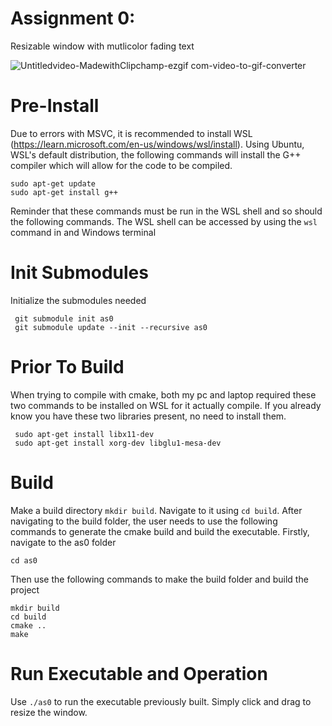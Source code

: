 # Assignment 0: 
Resizable window with mutlicolor fading text

![Untitledvideo-MadewithClipchamp-ezgif com-video-to-gif-converter](https://github.com/colbygram/as0/assets/123613082/929f4fe0-4fc8-4e12-b813-33f628085b0e)

# Pre-Install
Due to errors with MSVC, it is recommended to install WSL (https://learn.microsoft.com/en-us/windows/wsl/install). Using Ubuntu, WSL's default distribution, the following commands will install the G++ compiler which will allow for the code to be compiled.
```
sudo apt-get update
sudo apt-get install g++
```
Reminder that these commands must be run in the WSL shell and so should the following commands. The WSL shell can be accessed by using the ```wsl``` command in and Windows terminal

# Init Submodules
Initialize the submodules needed
```
 git submodule init as0
 git submodule update --init --recursive as0
```

# Prior To Build
When trying to compile with cmake, both my pc and laptop required these two commands to be installed on WSL for it actually compile. If you already know you have these two libraries present, no need to install them.
```
 sudo apt-get install libx11-dev
 sudo apt-get install xorg-dev libglu1-mesa-dev
```

# Build
Make a build directory ```mkdir build```. Navigate to it using ```cd build```. After navigating to the build folder, the user needs to use the following commands to generate the cmake build and build the executable.
Firstly, navigate to the as0 folder
```
cd as0
```
Then use the following commands to make the build folder and build the project
```
mkdir build
cd build
cmake ..
make
```

# Run Executable and Operation
Use ```./as0``` to run the executable previously built. Simply click and drag to resize the window.
